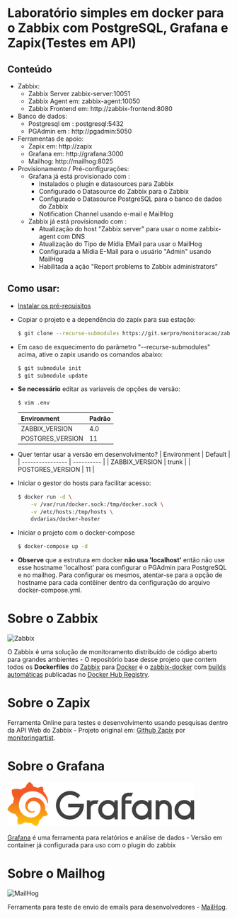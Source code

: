 # Laboratório simples em docker para o Zabbix com PostgreSQL, Grafana e Zapix(Testes em API)

## Conteúdo

- Zabbix:
  - Zabbix Server zabbix-server:10051
  - Zabbix Agent em: zabbix-agent:10050
  - Zabbix Frontend em: http://zabbix-frontend:8080
- Banco de dados:
  - Postgresql em : postgresql:5432
  - PGAdmin em : http://pgadmin:5050
- Ferramentas de apoio:
  - Zapix em: http://zapix
  - Grafana em: http://grafana:3000
  - Mailhog: http://mailhog:8025
- Provisionamento / Pré-configurações:
  - Grafana já está provisionado com :
    - Instalados o plugin e datasources para Zabbix
    - Configurado o Datasource do Zabbix para o Zabbix
    - Configurado o Datasource PostgreSQL para o banco de dados do Zabbix
    - Notification Channel usando e-mail e MailHog
  - Zabbix já está provisionado com :
    - Atualização do host "Zabbix server" para usar o nome zabbix-agent com DNS
    - Atualização do Tipo de Mídia EMail para usar o MailHog
    - Configurada a Mídia E-Mail para o usuário "Admin" usando MailHog
    - Habilitada a ação "Report problems to Zabbix administrators"

## Como usar:

- [Instalar os pré-requisitos](./REQUIREMENTS.md)
- Copiar o projeto e a dependência do zapix para sua estação:
  ```sh
  $ git clone --recurse-submodules https://git.serpro/monitoracao/zabbix-lab.git
  ```
- Em caso de esquecimento do parâmetro "--recurse-submodules" acima, ative o zapix usando os comandos abaixo:
  ```sh
  $ git submodule init
  $ git submodule update
  ```
- **Se necessário** editar as variaveis de opções de versão:

  ```sh
  $ vim .env
  ```

  | Environment      | Padrão |
  | ---------------- | ------ |
  | ZABBIX_VERSION   | 4.0    |
  | POSTGRES_VERSION | 11     |

- Quer tentar usar a versão em desenvolvimento?
  | Environment | Default |
  | ---------------- | ---------- |
  | ZABBIX_VERSION | trunk |
  | POSTGRES_VERSION | 11 |

- Iniciar o gestor do hosts para facilitar acesso:
  ```sh
  $ docker run -d \
      -v /var/run/docker.sock:/tmp/docker.sock \
      -v /etc/hosts:/tmp/hosts \
      dvdarias/docker-hoster
  ```
- Iniciar o projeto com o docker-compose
  ```sh
  $ docker-compose up -d
  ```
- **Observe** que a estrutura em docker **não usa 'localhost'** então não use esse hostname 'localhost' para configurar o PGAdmin para PostgreSQL e no mailhog. Para configurar os mesmos, atentar-se para a opção de hostname para cada contêiner dentro da configuração do arquivo docker-compose.yml.

# Sobre o Zabbix

![Zabbix](https://assets.zabbix.com/img/logo/zabbix_logo_500x131.png)

O Zabbix é uma solução de monitoramento distribuído de código aberto para grandes ambientes - O repositório base desse projeto que contem todos os **Dockerfiles** do [Zabbix](https://zabbix.com/) para [Docker](https://www.docker.com/) é o [zabbix-docker](https://github.com/zabbix/zabbix-docker) com [builds automáticas](https://registry.hub.docker.com/u/zabbix/) publicadas no [Docker Hub Registry](https://registry.hub.docker.com/).

# Sobre o Zapix

Ferramenta Online para testes e desenvolvimento usando pesquisas dentro da API Web do Zabbix - Projeto original em: [Github Zapix](https://github.com/monitoringartist/zapix) por [monitoringartist](https://monitoringartist.com/).

# Sobre o Grafana

![Grafana](https://raw.githubusercontent.com/grafana/grafana/master/docs/logo-horizontal.png)

[Grafana](https://grafana.com) é uma ferramenta para relatórios e análise de dados - Versão em container já configurada para uso com o plugin do zabbix

# Sobre o Mailhog

![MailHog](https://raw.githubusercontent.com/mailhog/MailHog-UI/master/assets/images/hog.png)

Ferramenta para teste de envio de emails para desenvolvedores - [MailHog](https://github.com/mailhog/MailHog).

